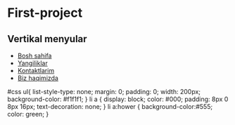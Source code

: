 # First-project
<!DOCTYPE html>
<html lang="en">
<head>
    <meta charset="UTF-8">
    <title>Page title</title>
    <link rel="stylesheet" href="style.css">
</head>
<body>
    <h2>Vertikal menyular</h2>
    <ul>
        <li><a href="#home">Bosh sahifa</a></li>
        <li><a href="#news">Yangiliklar</a></li>
        <li><a href="#contact">Kontaktlarim</a></li>
        <li><a href="#about">Biz haqimizda</a></li>
    </ul>
</body>
</html>
#css
ul{
    list-style-type: none;
    margin: 0;
    padding: 0;
    width: 200px;
    background-color: #f1f1f1;
}
li a {
    display: block;
    color: #000;
    padding: 8px 0 8px 16px;
    text-decoration: none;
}
li a:hower {
    background-color:#555;
    color: green; 
}
